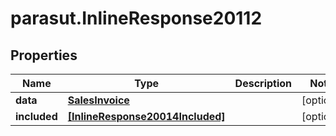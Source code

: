 # parasut.InlineResponse20112

## Properties
Name | Type | Description | Notes
------------ | ------------- | ------------- | -------------
**data** | [**SalesInvoice**](SalesInvoice.md) |  | [optional] 
**included** | [**[InlineResponse20014Included]**](InlineResponse20014Included.md) |  | [optional] 


